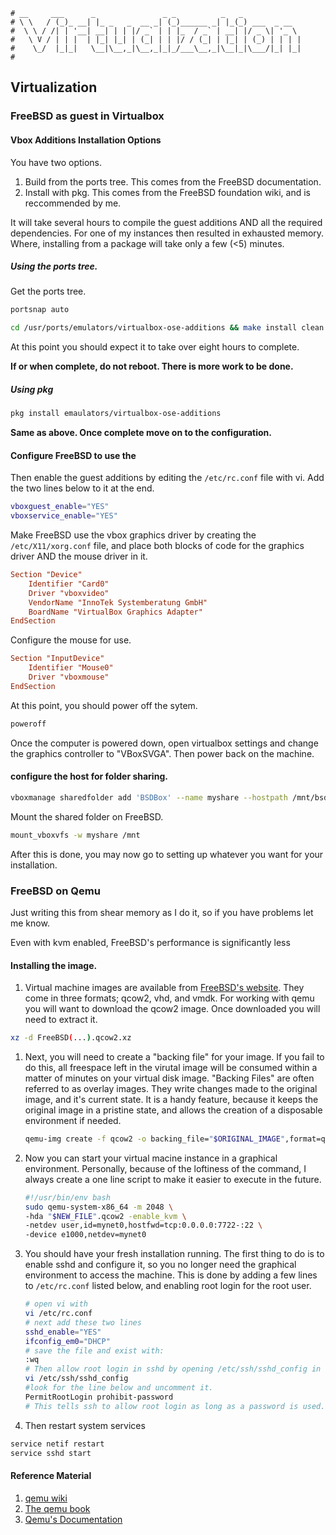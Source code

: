 ```text
# __     ___      _               _ _          _   _
# \ \   / (_)_ __| |_ _   _  __ _| (_)______ _| |_(_) ___  _ __
#  \ \ / /| | '__| __| | | |/ _` | | |_  / _` | __| |/ _ \| '_ \
#   \ V / | | |  | |_| |_| | (_| | | |/ / (_| | |_| | (_) | | | |
#    \_/  |_|_|   \__|\__,_|\__,_|_|_/___\__,_|\__|_|\___/|_| |_|
#
```

## Virtualization

### FreeBSD as guest in Virtualbox

#### Vbox Additions Installation Options

You have two options.

1. Build from the ports tree. This comes from the FreeBSD documentation.
2. Install with pkg. This comes from the FreeBSD foundation wiki, and is reccommended by me.

It will take several hours to compile the guest additions AND all the required dependencies. For one of my
instances then resulted in exhausted memory. Where, installing from a package will take only a few (<5)
minutes.

##### Using the ports tree.

Get the ports tree.
```sh
portsnap auto
```

```sh
cd /usr/ports/emulators/virtualbox-ose-additions && make install clean
```

At this point you should expect it to take over eight hours to complete.

__If or when complete, do not reboot. There is more work to be done.__

##### Using pkg

```sh
pkg install emaulators/virtualbox-ose-additions
```

__Same as above. Once complete move on to the configuration.__

#### Configure FreeBSD to use the 

Then enable the guest additions by editing the `/etc/rc.conf` file with vi. Add the two lines below to it at
the end.

```sh
vboxguest_enable="YES"
vboxservice_enable="YES"
```

Make FreeBSD use the vbox graphics driver by creating the `/etc/X11/xorg.conf` file, and place both blocks
of code for the graphics driver AND the mouse driver in it.

```conf
Section "Device"
	Identifier "Card0"
	Driver "vboxvideo"
	VendorName "InnoTek Systemberatung GmbH"
	BoardName "VirtualBox Graphics Adapter"
EndSection
```

Configure the mouse for use.

```conf
Section "InputDevice"
	Identifier "Mouse0"
	Driver "vboxmouse"
EndSection
```

At this point, you should power off the sytem.

```sh
poweroff
```

Once the computer is powered down, open virtualbox settings and change the graphics controller to "VBoxSVGA".
Then power back on the machine.

#### configure the host for folder sharing.

```bash
vboxmanage sharedfolder add 'BSDBox' --name myshare --hostpath /mnt/bsdboxshare
```

Mount the shared folder on FreeBSD.

```sh
mount_vboxvfs -w myshare /mnt
```

After this is done, you may now go to setting up whatever you want for your installation.

### FreeBSD on Qemu

Just writing this from shear memory as I do it, so if you have problems let me know. 

Even with kvm enabled, FreeBSD's performance is significantly less 

#### Installing the image.

1. Virtual machine images are available from [FreeBSD's website](https://download.freebsd.org/ftp/releases/VM-IMAGES/13.2-RELEASE/amd64/Latest/). They come in three formats; qcow2, vhd, and vmdk.
For working with qemu you will want to download the qcow2 image. Once downloaded you will need to extract it.

```bash
xz -d FreeBSD(...).qcow2.xz
```

1. Next, you will need to create a "backing file" for your image. If you fail to do this, all freespace left
   in the virutal image will be consumed within a matter of minutes on your virtual disk image. "Backing Files" are
   often referred to as overlay images. They write changes made to the original image, and it's
   current state. It is a handy feature, because it keeps the original image in a pristine state, and allows
   the creation of a disposable environment if needed. 
   ```bash
   qemu-img create -f qcow2 -o backing_file="$ORIGINAL_IMAGE",format=qcow2 "$NEW_FILE".qcow2 
   ```
2. Now you can start your virtual macine instance in a graphical environment. Personally, because of the
   loftiness of the command, I always create a one line script to make it easier to execute in the future.
   ```bash
   #!/usr/bin/env bash
   sudo qemu-system-x86_64 -m 2048 \
   -hda "$NEW_FILE".qcow2 -enable_kvm \
   -netdev user,id=mynet0,hostfwd=tcp:0.0.0.0:7722-:22 \
   -device e1000,netdev=mynet0
   ```
3. You should have your fresh installation running. The first thing to do is to enable sshd and configure it,
   so you no longer need the graphical environment to access the machine. This is done by adding a few lines
   to `/etc/rc.conf` listed below, and enabling root login for the root user.
   ```bash
   # open vi with
   vi /etc/rc.conf
   # next add these two lines
   sshd_enable="YES"
   ifconfig_em0="DHCP"
   # save the file and exist with:
   :wq
   # Then allow root login in sshd by opening /etc/ssh/sshd_config in vi.
   vi /etc/ssh/sshd_config
   #look for the line below and uncomment it.
   PermitRootLogin prohibit-password
   # This tells ssh to allow root login as long as a password is used.
   ```
4. Then restart system services
```bash
service netif restart
service sshd start
```

#### Reference Material

1. [qemu wiki](https://wiki.qemu.org/Hosts/BSD)
2. [The qemu book](https://en.wikibooks.org/wiki/QEMU/Images)
3. [Qemu's Documentation](https://qemu.weilnetz.de/doc/6.0/)


